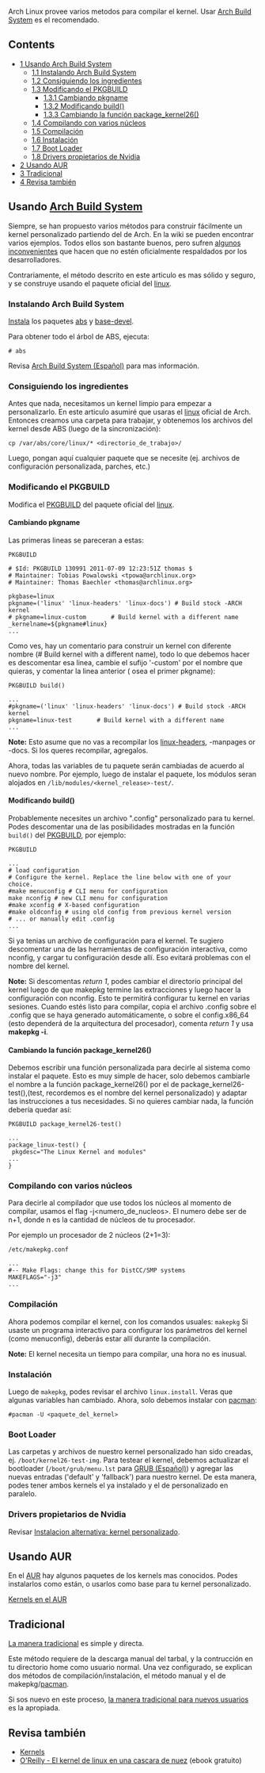 Arch Linux provee varios metodos para compilar el kernel. Usar [Arch Build System](/index.php/Arch_Build_System "Arch Build System") es el recomendado.

## Contents

*   [1 Usando Arch Build System](#Usando_Arch_Build_System)
    *   [1.1 Instalando Arch Build System](#Instalando_Arch_Build_System)
    *   [1.2 Consiguiendo los ingredientes](#Consiguiendo_los_ingredientes)
    *   [1.3 Modificando el PKGBUILD](#Modificando_el_PKGBUILD)
        *   [1.3.1 Cambiando pkgname](#Cambiando_pkgname)
        *   [1.3.2 Modificando build()](#Modificando_build.28.29)
        *   [1.3.3 Cambiando la función package_kernel26()](#Cambiando_la_funci.C3.B3n_package_kernel26.28.29)
    *   [1.4 Compilando con varios núcleos](#Compilando_con_varios_n.C3.BAcleos)
    *   [1.5 Compilación](#Compilaci.C3.B3n)
    *   [1.6 Instalación](#Instalaci.C3.B3n)
    *   [1.7 Boot Loader](#Boot_Loader)
    *   [1.8 Drivers propietarios de Nvidia](#Drivers_propietarios_de_Nvidia)
*   [2 Usando AUR](#Usando_AUR)
*   [3 Tradicional](#Tradicional)
*   [4 Revisa también](#Revisa_tambi.C3.A9n)

## Usando [Arch Build System](/index.php/Arch_Build_System "Arch Build System")

Siempre, se han propuesto varios métodos para construir fácilmente un kernel personalizado partiendo del de Arch. En la wiki se pueden encontrar varios ejemplos. Todos ellos son bastante buenos, pero sufren [algunos inconvenientes](https://bugs.archlinux.org/task/12384) que hacen que no estén oficialmente respaldados por los desarrolladores.

Contrariamente, el método descrito en este articulo es mas sólido y seguro, y se construye usando el paquete oficial del [linux](https://www.archlinux.org/packages/?name=linux).

### Instalando Arch Build System

[Instala](/index.php/Pacman_(Espa%C3%B1ol) "Pacman (Español)") los paquetes [abs](https://www.archlinux.org/packages/?name=abs) y [base-devel](https://www.archlinux.org/groups/x86_64/base-devel/).

Para obtener todo el árbol de ABS, ejecuta:

```
# abs

```

Revisa [Arch Build System (Español)](/index.php/Arch_Build_System_(Espa%C3%B1ol) "Arch Build System (Español)") para mas información.

### Consiguiendo los ingredientes

Antes que nada, necesitamos un kernel limpio para empezar a personalizarlo. En este articulo asumiré que usaras el [linux](https://www.archlinux.org/packages/?name=linux) oficial de Arch. Entonces creamos una carpeta para trabajar, y obtenemos los archivos del kernel desde ABS (luego de la sincronización):

```
cp /var/abs/core/linux/* <directorio_de_trabajo>/

```

Luego, pongan aquí cualquier paquete que se necesite (ej. archivos de configuración personalizada, parches, etc.)

### Modificando el PKGBUILD

Modifica el [PKGBUILD](/index.php/PKGBUILD_(Espa%C3%B1ol) "PKGBUILD (Español)") del paquete oficial del [linux](https://www.archlinux.org/packages/?name=linux).

#### Cambiando pkgname

Las primeras lineas se pareceran a estas:

 `PKGBUILD` 
```
# $Id: PKGBUILD 130991 2011-07-09 12:23:51Z thomas $
# Maintainer: Tobias Powalowski <tpowa@archlinux.org>
# Maintainer: Thomas Baechler <thomas@archlinux.org>

pkgbase=linux
pkgname=('linux' 'linux-headers' 'linux-docs') # Build stock -ARCH kernel
# pkgname=linux-custom       # Build kernel with a different name
_kernelname=${pkgname#linux}
...

```

Como ves, hay un comentario para construir un kernel con diferente nombre (# Build kernel with a different name), todo lo que debemos hacer es descomentar esa linea, cambie el sufijo '-custom' por el nombre que quieras, y comentar la linea anterior ( osea el primer pkgname):

 `PKGBUILD build()` 
```
...
#pkgname=('linux' 'linux-headers' 'linux-docs') # Build stock -ARCH kernel
pkgname=linux-test       # Build kernel with a different name
...

```

**Note:** Esto asume que no vas a recompilar los [linux-headers](https://www.archlinux.org/packages/?name=linux-headers), -manpages or -docs. Si los queres recompilar, agregalos.

Ahora, todas las variables de tu paquete serán cambiadas de acuerdo al nuevo nombre. Por ejemplo, luego de instalar el paquete, los módulos seran alojados en `/lib/modules/<kernel_release>-test/`.

#### Modificando build()

Probablemente necesites un archivo ".config" personalizado para tu kernel. Podes descomentar una de las posibilidades mostradas en la función `build()` del [PKGBUILD](/index.php/PKGBUILD_(Espa%C3%B1ol) "PKGBUILD (Español)"), por ejemplo:

 `PKGBUILD` 
```
...
# load configuration
# Configure the kernel. Replace the line below with one of your choice.
#make menuconfig # CLI menu for configuration
make nconfig # new CLI menu for configuration
#make xconfig # X-based configuration
#make oldconfig # using old config from previous kernel version
# ... or manually edit .config
...

```

Si ya tenias un archivo de configuración para el kernel. Te sugiero descomentar una de las herramientas de configuración interactiva, como nconfig, y cargar tu configuración desde allí. Eso evitará problemas con el nombre del kernel.

**Note:** Si descomentas *return 1*, podes cambiar el directorio principal del kernel luego de que makepkg termine las extracciones y luego hacer la configuración con nconfig. Esto te permitirá configurar tu kernel en varias sesiones. Cuando estés listo para compilar, copia el archivo .config sobre el .config que se haya generado automáticamente, o sobre el config.x86_64 (esto dependerá de la arquitectura del procesador), comenta *return 1* y usa **makepkg -i**.

#### Cambiando la función package_kernel26()

Debemos escribir una función personalizada para decirle al sistema como instalar el paquete. Esto es muy simple de hacer, solo debemos cambiarle el nombre a la función package_kernel26() por el de package_kernel26-test(),(test, recordemos es el nombre del kernel personalizado) y adaptar las instrucciones a tus necesidades. Si no quieres cambiar nada, la función debería quedar así:

 `PKGBUILD package_kernel26-test()` 
```
...
package_linux-test() {
 pkgdesc="The Linux Kernel and modules"
...
}

```

### Compilando con varios núcleos

Para decirle al compilador que use todos los núcleos al momento de compilar, usamos el flag -j<numero_de_nucleos>. El numero debe ser de n+1, donde n es la cantidad de núcleos de tu procesador.

Por ejemplo un procesador de 2 núcleos (2+1=3):

 `/etc/makepkg.conf` 
```
...
#-- Make Flags: change this for DistCC/SMP systems
MAKEFLAGS="-j3"
...

```

### Compilación

Ahora podemos compilar el kernel, con los comandos usuales: `makepkg` Si usaste un programa interactivo para configurar los parámetros del kernel (como menuconfig), deberás estar allí durante la compilación.

**Note:** El kernel necesita un tiempo para compilar, una hora no es inusual.

### Instalación

Luego de `makepkg`, podes revisar el archivo `linux.install`. Veras que algunas variables han cambiado. Ahora, solo debemos instalar con [pacman](/index.php/Pacman_(Espa%C3%B1ol) "Pacman (Español)"):

```
#pacman -U <paquete_del_kernel>

```

### Boot Loader

Las carpetas y archivos de nuestro kernel personalizado han sido creadas, ej. `/boot/kernel26-test-img`. Para testear el kernel, debemos actualizar el bootloader (`/boot/grub/menu.lst` para [GRUB (Español)](/index.php/GRUB_(Espa%C3%B1ol) "GRUB (Español)")) y agregar las nuevas entradas ('default' y 'fallback') para nuestro kernel. De esta manera, podes tener ambos kernels el ya instalado y el de personalizado en paralelo.

### Drivers propietarios de Nvidia

Revisar [Instalacion alternativa: kernel personalizado](/index.php/NVIDIA "NVIDIA").

## Usando AUR

En el [AUR](/index.php/Arch_User_Repository_(Espa%C3%B1ol) "Arch User Repository (Español)") hay algunos paquetes de los kernels mas conocidos. Podes instalarlos como están, o usarlos como base para tu kernel personalizado.

[Kernels en el AUR](/index.php/Kernels "Kernels")

## Tradicional

[La manera tradicional](/index.php/Kernel_Compilation_(Espa%C3%B1ol) "Kernel Compilation (Español)") es simple y directa.

Este método requiere de la descarga manual del tarbal, y la contrucción en tu directorio home como usuario normal. Una vez configurado, se explican dos métodos de compilación/instalación, el método manual y el de makepkg/[pacman](/index.php/Pacman_(Espa%C3%B1ol) "Pacman (Español)").

Si sos nuevo en este proceso, [la manera tradicional para nuevos usuarios](/index.php/Kernel_Compilation_From_Source_For_New_Users_Guide "Kernel Compilation From Source For New Users Guide") es la apropiada.

## Revisa también

*   [Kernels](/index.php/Kernels "Kernels")
*   [O'Reilly - El kernel de linux en una cascara de nuez](http://www.kroah.com/lkn/) (ebook gratuito)